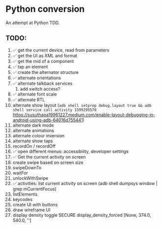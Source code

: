 # Python conversion

An attempt at Python TDD.

## TODO:

1. :white_check_mark: get the current device, read from parameters
1. :white_check_mark: get the UI as XML and format
1. :white_check_mark: get the mid of a component
1. :white_check_mark: tap an element
1. :white_check_mark: create the alternator structure
1. :white_check_mark: alternate orientations
1. :white_check_mark: alternate talkback services
   1. add switch access?  
1. :white_check_mark: alternate font scale
1. :white_check_mark: alternate RTL
1. alternate show layout (`adb shell setprop debug.layout true && adb shell service call activity 1599295570` https://susuthapa19961227.medium.com/enable-layout-debugging-in-android-using-adb-64016d755441)
1. alternate dark mode
1. alternate animations
1. alternate colour inversion
1. alternate show taps
1. recordOn / recordOff
1. :white_check_mark: open different menus: accessibility, developer settings
1. :white_check_mark: Get the current activity on screen
1. create swipe based on screen size
1. swipeDownTo
1. waitFor
1. unlockWithSwipe
1. :white_check_mark: activities: list current activity on screen (adb shell dumpsys window | grep mCurrentFocus)
1. listElements
1. keycodes
1. create UI with buttons
1. draw wireframe UI
1. display density toggle
    SECURE
        display_density_forced [None, 374.0, 540.0, '']
